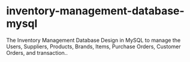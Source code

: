 # inventory-management-database-mysql
The Inventory Management Database Design in MySQL to manage the Users, Suppliers, Products, Brands, Items, Purchase Orders, Customer Orders, and transaction..
